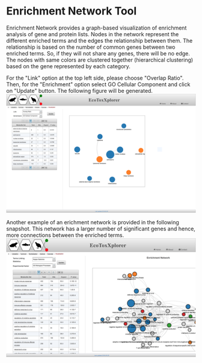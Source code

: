 # Enrichment Network Tool

Enrichment Network provides a graph-based visualization of enrichment analysis of gene and protein lists. Nodes in the network represent the different enriched terms and the edges the relationship between them. The relationship is based on the number of common genes between two enriched terms. So, if they will not share any genes, there will be no edge. The nodes with same colors are clustered together (hierarchical clustering) based on the gene represented by each category.

For the "Link" option at the top left side, please choose "Overlap Ratio". Then, for the "Enrichment" option select GO Cellular Component and click on "Update" button. The following figure will be generated.
![Image](Enrichment_network.png)

Another example of an erichment network is provided in the following snapshot. This network has a larger number of significant genes and hence, more connections between the enriched terms.
![Image](RNAseq_enrichment_network.png)
